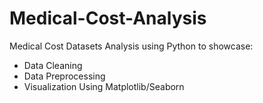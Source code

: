 # Medical-Cost-Analysis
Medical Cost Datasets Analysis using Python to showcase:
* Data Cleaning
* Data Preprocessing
* Visualization Using Matplotlib/Seaborn
